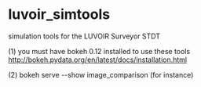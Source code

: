 # luvoir_simtools
simulation tools for the LUVOIR Surveyor STDT

(1) you must have bokeh 0.12 installed to use these tools 
    http://bokeh.pydata.org/en/latest/docs/installation.html

(2) bokeh serve --show image_comparison (for instance) 
